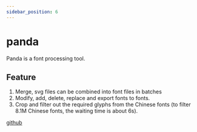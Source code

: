 ```yaml
---
sidebar_position: 6
---
```


# panda

Panda is a font processing tool.

## Feature

1. Merge, svg files can be combined into font files in batches
2. Modify, add, delete, replace and export fonts to fonts.
3. Crop and filter out the required glyphs from the Chinese fonts (to filter 8.1M Chinese fonts, the waiting time is about 6s).
 
[github](https://github.com/leibnizli/panda)


